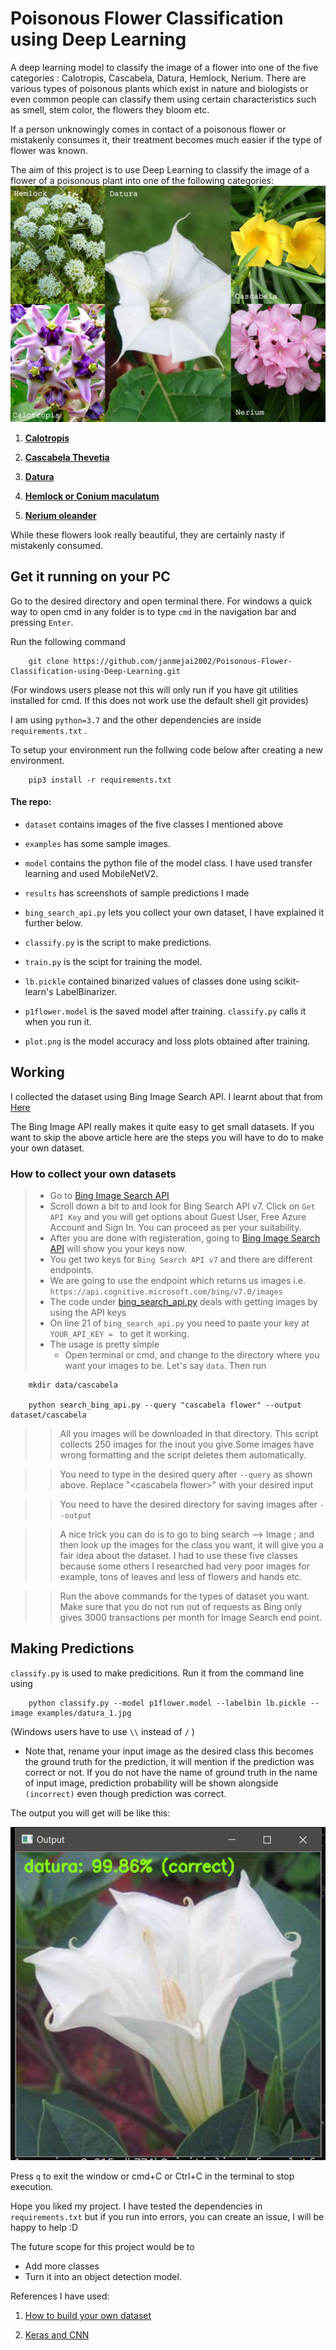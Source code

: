 # Poisonous Flower Classification using Deep Learning
A deep learning model to classify the image of a flower into one of the five categories : Calotropis, Cascabela, Datura, Hemlock, Nerium.
There are various types of poisonous plants which exist in nature and biologists or even common people can classify them using certain characteristics such as smell, stem color, the flowers they bloom etc.

If a person unknowingly comes in contact of a poisonous flower or mistakenly consumes it, their treatment becomes much easier if the type of flower was known.

The aim of this project is to use Deep Learning to classify the image of a flower of a poisonous plant into one of the following categories:
![](https://github.com/janmejai2002/Poisonous-Flower-Classification-using-Deep-Learning/blob/master/examples/collage2.jpg)

1.  [__Calotropis__](https://en.wikipedia.org/wiki/Calotropis_gigantea#:~:text=Calotropis%20is%20a%20poisonous%20plant.&text=It%20is%20used%20as%20an,keratoconjunctivitis%20and%20reversible%20vision%20loss.)

2.  [__Cascabela Thevetia__](https://www.childrens.health.qld.gov.au/poisonous-plant-yellow-oleander-cascabela-thevetia/#:~:text=Cascabela%20thevetia%20is%20a%20restricted,particularly%20the%20fruit%20and%20seeds.&text=Symptoms%20may%20include%20a%20burning,a%20slow%20or%20irregular%20heartbeat.)

3. [__Datura__](https://en.wikipedia.org/wiki/Datura#:~:text=All%20species%20of%20Datura%20are,even%20death%20if%20taken%20internally.)

4. [__Hemlock or Conium maculatum__](https://en.wikipedia.org/wiki/Conium_maculatum)

5. [__Nerium oleander__](https://en.wikipedia.org/wiki/Nerium#Toxicity)

While these flowers look really beautiful, they are certainly nasty if mistakenly consumed.

## Get it running on your PC

Go to the desired directory and open terminal there. For windows a quick way to open cmd in any folder is to type `cmd` in the navigation bar and pressing `Enter`.

Run the following command

        git clone https://github.com/janmejai2002/Poisonous-Flower-Classification-using-Deep-Learning.git

(For windows users please not this will only run if you have git utilities installed for cmd. If this does not work use the default shell git provides)

I am using `python=3.7` and the other dependencies are inside `requirements.txt` .

To setup your environment run the follwing code below after creating a new environment.

        pip3 install -r requirements.txt

#### The repo:

-  `dataset` contains images of the five classes I mentioned above

-  `examples` has some sample images.

-  `model` contains the python file of the model class. I have used transfer learning and used MobileNetV2.

- `results` has screenshots of sample predictions I made

- `bing_search_api.py` lets you collect your own dataset, I have explained it further below.

- `classify.py` is the script to make predictions.

- `train.py` is the scipt for training the model.

- `lb.pickle` contained binarized values of classes done using scikit-learn's LabelBinarizer.

- `p1flower.model` is the saved model after training. `classify.py` calls it when you run it.

- `plot.png` is the model accuracy and loss plots obtained after training.


## Working

I collected the dataset using Bing Image Search API. I learnt about that from [Here]('https://www.pyimagesearch.com/2018/04/09/how-to-quickly-build-a-deep-learning-image-dataset/')

The Bing Image API really makes it quite easy to get small datasets. If you want to skip the above article here are the steps you will have to do to make your own dataset.

### How to collect your own datasets
> - Go to [Bing Image Search API](https://azure.microsoft.com/en-us/try/cognitive-services/?api=bing-image-search-api)
> - Scroll down a bit to and look for Bing Search API v7. Click on `Get API Key` and you will get options about Guest User, Free Azure Account and Sign In. You can proceed as per your suitability.
> - After you are done with registeration, going to [Bing Image Search API](https://azure.microsoft.com/en-us/try/cognitive-services/?api=bing-image-search-api) will show you your keys now.
> - You get two keys for `Bing Search API v7` and there are different endpoints.
> - We are going to use the endpoint which returns us images i.e. `https://api.cognitive.microsoft.com/bing/v7.0/images`
> - The code under [bing_search_api.py](https://api.cognitive.microsoft.com/bing/v7.0/images) deals with getting images by using the API keys
> - On line 21 of `bing_search_api.py` you need to paste your key at `YOUR_API_KEY = ` to get it working.
> - The usage is pretty simple
>   - Open terminal or cmd, and change to the directory where you want your images to be. Let's say `data`. Then run

        mkdir data/cascabela

        python search_bing_api.py --query "cascabela flower" --output dataset/cascabela

>>  All you images will be downloaded in that directory. This script collects 250 images for the inout you give.Some images have wrong formatting and the script deletes them automatically.

>> You need to type in the desired query after `--query` as shown above. Replace "\<cascabela flower>" with your desired input

>> You need to have the desired directory for saving images after `--output`

>>  A nice trick you can do is to go to bing search --> Image ; and then look up the images for the class you want, it will give you a fair idea about the dataset. I had to use these five classes because some others I researched had very poor images for example, tons of leaves and less of flowers and hands etc.

>> Run the above commands for the types of dataset you want. Make sure that you do not run out of requests as Bing only gives 3000 transactions per month for Image Search end point.

## Making Predictions

`classify.py` is used to make predicitions. Run it from the command line using

        python classify.py --model p1flower.model --labelbin lb.pickle --image examples/datura_1.jpg

(Windows users have to use `\\` instead of `/` )

- Note that, rename your input image as the desired class
 this becomes the ground truth for the prediction, it will mention if the prediction was correct or not. If you do not have the name of ground truth in the name of input image, prediction probability will be shown alongside `(incorrect)` even though prediction was correct.

The output you will get will be like this:

![](https://github.com/janmejai2002/Poisonous-Flower-Classification-using-Deep-Learning/blob/master/results/results.png)


Press `q` to exit the window or cmd+C or Ctrl+C in the terminal to stop execution.


Hope you liked my project. I have tested the dependencies in `requirements.txt` but if you run into errors, you can create an issue, I will be happy to help :D

The future scope for this project would be to

- Add more classes
- Turn it into an object detection model.


References I have used:
1. [How to build your own dataset](https://www.pyimagesearch.com/2018/04/09/how-to-quickly-build-a-deep-learning-image-dataset/)

2. [Keras and CNN](https://www.pyimagesearch.com/2018/04/16/keras-and-convolutional-neural-networks-cnns/)
